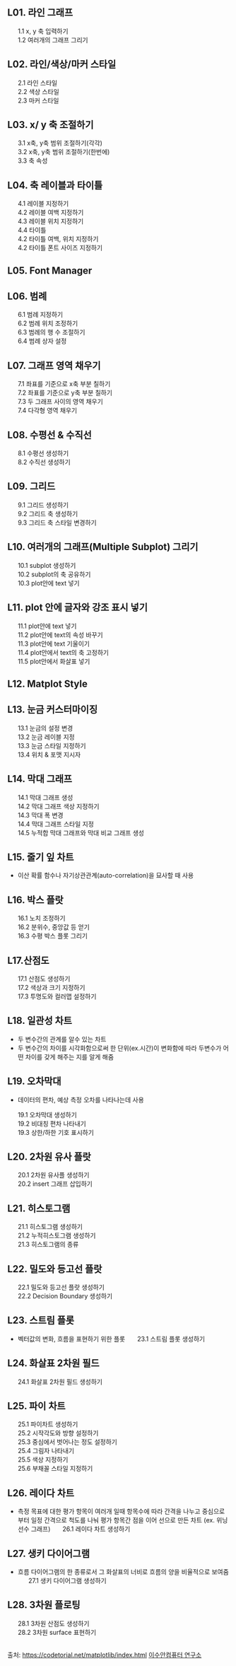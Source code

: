 ## L01. 라인 그래프
&nbsp;&nbsp;&nbsp;&nbsp;&nbsp; 1.1 x, y 축 입력하기<br>
&nbsp;&nbsp;&nbsp;&nbsp;&nbsp; 1.2 여러개의 그래프 그리기<br>

## L02. 라인/색상/마커 스타일
&nbsp;&nbsp;&nbsp;&nbsp;&nbsp; 2.1 라인 스타일 <br>
&nbsp;&nbsp;&nbsp;&nbsp;&nbsp; 2.2 색상 스타일 <br>
&nbsp;&nbsp;&nbsp;&nbsp;&nbsp; 2.3 마커 스타일 <br>

## L03. x/ y 축 조절하기
&nbsp;&nbsp;&nbsp;&nbsp;&nbsp; 3.1 x축, y축 범위 조절하기(각각) <br>
&nbsp;&nbsp;&nbsp;&nbsp;&nbsp; 3.2 x축, y축 범위 조절하기(한번에) <br> 
&nbsp;&nbsp;&nbsp;&nbsp;&nbsp; 3.3 축 속성 <br>

## L04. 축 레이블과 타이틀
&nbsp;&nbsp;&nbsp;&nbsp;&nbsp; 4.1 레이블 지정하기<br>
&nbsp;&nbsp;&nbsp;&nbsp;&nbsp; 4.2 레이블 여백 지정하기<br>
&nbsp;&nbsp;&nbsp;&nbsp;&nbsp; 4.3 레이블 위치 지정하기<br>
&nbsp;&nbsp;&nbsp;&nbsp;&nbsp; 4.4 타이틀 <br>
&nbsp;&nbsp;&nbsp;&nbsp;&nbsp; 4.2 타이틀 여백, 위치 지정하기<br>
&nbsp;&nbsp;&nbsp;&nbsp;&nbsp; 4.2 타이틀 폰트 사이즈 지정하기<br>

## L05. Font Manager

## L06. 범례
&nbsp;&nbsp;&nbsp;&nbsp;&nbsp; 6.1 범례 지정하기<br>
&nbsp;&nbsp;&nbsp;&nbsp;&nbsp; 6.2 범례 위치 조정하기<br>
&nbsp;&nbsp;&nbsp;&nbsp;&nbsp; 6.3 범례의 행 수 조절하기<br>
&nbsp;&nbsp;&nbsp;&nbsp;&nbsp; 6.4 범례 상자 설정<br>

## L07. 그래프 영역 채우기
&nbsp;&nbsp;&nbsp;&nbsp;&nbsp; 7.1 좌표를 기준으로 x축 부분 칠하기 <br>
&nbsp;&nbsp;&nbsp;&nbsp;&nbsp; 7.2 좌표를 기준으로 y축 부분 칠하기 <br>
&nbsp;&nbsp;&nbsp;&nbsp;&nbsp; 7.3 두 그래프 사이의 영역 채우기 <br>
&nbsp;&nbsp;&nbsp;&nbsp;&nbsp; 7.4 다각형 영역 채우기 <br>

## L08. 수평선 & 수직선
&nbsp;&nbsp;&nbsp;&nbsp;&nbsp; 8.1 수평선 생성하기 <br>
&nbsp;&nbsp;&nbsp;&nbsp;&nbsp; 8.2 수직선 생성하기 <br>

## L09. 그리드
&nbsp;&nbsp;&nbsp;&nbsp;&nbsp; 9.1 그리드 생성하기 <br>
&nbsp;&nbsp;&nbsp;&nbsp;&nbsp; 9.2 그리드 축 생성하기 <br>
&nbsp;&nbsp;&nbsp;&nbsp;&nbsp; 9.3 그리드 축 스타일 변경하기 <br>

## L10. 여러개의 그래프(Multiple Subplot) 그리기
&nbsp;&nbsp;&nbsp;&nbsp;&nbsp; 10.1 subplot 생성하기 <br>
&nbsp;&nbsp;&nbsp;&nbsp;&nbsp; 10.2 subplot의 축 공유하기 <br>
&nbsp;&nbsp;&nbsp;&nbsp;&nbsp; 10.3 plot안에 text 넣기 <br>

## L11. plot 안에 글자와 강조 표시 넣기
&nbsp;&nbsp;&nbsp;&nbsp;&nbsp; 11.1 plot안에 text 넣기 <br>
&nbsp;&nbsp;&nbsp;&nbsp;&nbsp; 11.2 plot안에 text의 속성 바꾸기 <br>
&nbsp;&nbsp;&nbsp;&nbsp;&nbsp; 11.3 plot안에 text 기울이기 <br>
&nbsp;&nbsp;&nbsp;&nbsp;&nbsp; 11.4 plot안에서 text의 축 고정하기 <br>
&nbsp;&nbsp;&nbsp;&nbsp;&nbsp; 11.5 plot안에서 화살표 넣기 <br>

## L12. Matplot Style

## L13. 눈금 커스터마이징
&nbsp;&nbsp;&nbsp;&nbsp;&nbsp; 13.1 눈금의 설정 변경 <br>
&nbsp;&nbsp;&nbsp;&nbsp;&nbsp; 13.2 눈금 레이블 지정 <br>
&nbsp;&nbsp;&nbsp;&nbsp;&nbsp; 13.3 눈금 스타일 지정하기 <br>
&nbsp;&nbsp;&nbsp;&nbsp;&nbsp; 13.4 위치 & 포맷 지시자 <br>

## L14. 막대 그래프
&nbsp;&nbsp;&nbsp;&nbsp;&nbsp; 14.1 막대 그래프 생성<br>
&nbsp;&nbsp;&nbsp;&nbsp;&nbsp; 14.2 막대 그래프 색상 지정하기<br>
&nbsp;&nbsp;&nbsp;&nbsp;&nbsp; 14.3 막대 폭 변경<br>
&nbsp;&nbsp;&nbsp;&nbsp;&nbsp; 14.4 막대 그래프 스타일 지정<br>
&nbsp;&nbsp;&nbsp;&nbsp;&nbsp; 14.5 누적합 막대 그래프와 막대 비교 그래프 생성<br>

## L15. 줄기 잎 차트
- 이산 확률 함수나 자기상관관계(auto-correlation)을 묘사할 때 사용

## L16. 박스 플랏
&nbsp;&nbsp;&nbsp;&nbsp;&nbsp; 16.1 노치 조정하기 <br>
&nbsp;&nbsp;&nbsp;&nbsp;&nbsp; 16.2 분위수, 중앙값 등 얻기 <br>
&nbsp;&nbsp;&nbsp;&nbsp;&nbsp; 16.3 수평 박스 플롯 그리기 <br>


## L17.산점도
&nbsp;&nbsp;&nbsp;&nbsp;&nbsp; 17.1 산점도 생성하기 <br>
&nbsp;&nbsp;&nbsp;&nbsp;&nbsp; 17.2 색상과 크기 지정하기  <br>
&nbsp;&nbsp;&nbsp;&nbsp;&nbsp; 17.3 투명도와 컬러맵 설정하기 <br>

## L18. 일관성 차트
- 두 변수간의 관계를 알수 있는 차트  
- 두 변수간의 차이를 시각화함으로써 한 단위(ex.시간)이 변화함에 따라 두변수가 어떤 차이를 갖게 해주는 지를 알게 해줌

## L19. 오차막대
- 데이터의 편차, 예상 측정 오차를 나타나는데 사용

&nbsp;&nbsp;&nbsp;&nbsp;&nbsp; 19.1 오차막대 생성하기 <br>
&nbsp;&nbsp;&nbsp;&nbsp;&nbsp; 19.2 비대칭 편차 나타내기 <br>
&nbsp;&nbsp;&nbsp;&nbsp;&nbsp; 19.3 상한/하한 기호 표시하기 <br>

## L20. 2차원 유사 플랏
&nbsp;&nbsp;&nbsp;&nbsp;&nbsp; 20.1 2차원 유사플 생성하기 <br>
&nbsp;&nbsp;&nbsp;&nbsp;&nbsp; 20.2 insert 그래프 삽입하기 <br>

## L21. 히스토그램
&nbsp;&nbsp;&nbsp;&nbsp;&nbsp; 21.1 히스토그램 생성하기 <br>
&nbsp;&nbsp;&nbsp;&nbsp;&nbsp; 21.2 누적히스토그램 생성하기 <br>
&nbsp;&nbsp;&nbsp;&nbsp;&nbsp; 21.3 히스토그램의 종류<br>

## L22. 밀도와 등고선 플랏
&nbsp;&nbsp;&nbsp;&nbsp;&nbsp; 22.1 밀도와 등고선 플랏 생성하기 <br>
&nbsp;&nbsp;&nbsp;&nbsp;&nbsp; 22.2 Decision Boundary 생성하기 <br>

## L23. 스트림 플롯
- 벡터값의 변화, 흐름을 표현하기 위한 플롯
&nbsp;&nbsp;&nbsp;&nbsp;&nbsp; 23.1 스트림 플롯 생성하기 <br>

## L24. 화살표 2차원 필드
&nbsp;&nbsp;&nbsp;&nbsp;&nbsp; 24.1 화살표 2차원 필드 생성하기<br>

## L25. 파이 차트
&nbsp;&nbsp;&nbsp;&nbsp;&nbsp; 25.1 파이차트 생성하기<br>
&nbsp;&nbsp;&nbsp;&nbsp;&nbsp; 25.2 시작각도와 방향 설정하기 <br>
&nbsp;&nbsp;&nbsp;&nbsp;&nbsp; 25.3 중심에서 벗어나는 정도 설정하기 <br>
&nbsp;&nbsp;&nbsp;&nbsp;&nbsp; 25.4 그림자 나타내기 <br>
&nbsp;&nbsp;&nbsp;&nbsp;&nbsp; 25.5 색상 지정하기 <br>
&nbsp;&nbsp;&nbsp;&nbsp;&nbsp; 25.6 부채꼴 스타일 지정하기 <br>

## L26. 레이다 차트
- 측정 목표에 대한 평가 항목이 여러개 일때 항목수에 따라 간격을 나누고 중심으로 부터 일정 간격으로 척도를 나눠 평가 항목간 점을 이어 선으로 만든 차트 (ex. 위닝 선수 그래프)
&nbsp;&nbsp;&nbsp;&nbsp;&nbsp; 26.1 레이다 차트 생성하기 <br>

## L27. 생키 다이어그램
- 흐름 다이어그램의 한 종류로서 그 화살표의 너비로 흐름의 양을 비율적으로 보여줌
&nbsp;&nbsp;&nbsp;&nbsp;&nbsp; 27.1 생키 다이어그램 생성하기 <br>

## L28. 3차원 플로팅
&nbsp;&nbsp;&nbsp;&nbsp;&nbsp; 28.1 3차원 산점도 생성하기 <br>
&nbsp;&nbsp;&nbsp;&nbsp;&nbsp; 28.2 3차원 surface 표현하기 <br>
&nbsp;&nbsp;&nbsp;&nbsp;&nbsp;

출처:
https://codetorial.net/matplotlib/index.html
[이수안컴퓨터 연구소](https://www.youtube.com/playlist?list=PL7ZVZgsnLwEGR11m7oLOSa0pBWCc3TMaL)
